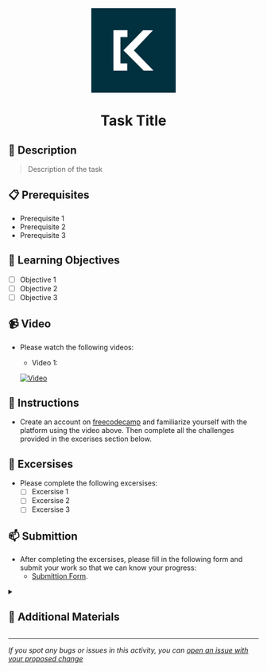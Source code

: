 <div align="center">
    <img src="logo.png" alt="Logo" width="170" height="170" align="center">
    <h1 align="center">Task Title</h3>
</div>

## 📝 Description
> Description of the task

## 📋 Prerequisites
- Prerequisite 1
- Prerequisite 2
- Prerequisite 3

## 🎯 Learning Objectives
- [ ] Objective 1
- [ ] Objective 2
- [ ] Objective 3

## 📹 Video
- Please watch the following videos:
    - Video 1:

    [![Video](https://img.youtube.com/vi/VIDEO_ID/0.jpg)](https://www.youtube.com/watch?v=VIDEO_ID)

## 🔧 Instructions
- Create an account on [freecodecamp](freecodecamp.org) and familiarize yourself with the platform using the video above.
Then complete all the challenges provided in the excerises section below.

## 🚀 Excersises
- Please complete the following excersises:
    - [ ] Excersise 1
    - [ ] Excersise 2
    - [ ] Excersise 3

## 📫 Submittion
- After completing the excersises, please fill in the following form and submit your work so that we can know your progress:
    - [Submittion Form](https://airtable.com/shrTKszJIyALWIPnb).

<details>
    <summary>
        <h2>📌 Additional Materials</h2>
    </summary>
    <hr style="height:1px;border-width:0;color:gray;background-color:dark">
    <i>
        These are all optional, but if you're interested in exploring this topic further, here are some resources to help you.
    </i>

<br>
    <ul>
        <li><a href="https://www.google.com/" target="_blank">Link 1</a></li>
        <li><a href="https://www.google.com/" target="_blank">Link 2</a></li>
        <li><a href="https://www.google.com/" target="_blank">Link 3</a></li>
    </ul>
</details>

------

_If you spot any bugs or issues in this activity, you can [open an issue with your proposed change](https://github.com/Kick-StartDev/web-development-basic-curriculum/issues/new)_